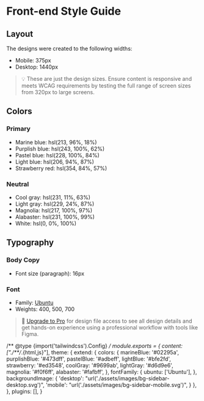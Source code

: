 # Front-end Style Guide

## Layout

The designs were created to the following widths:

- Mobile: 375px
- Desktop: 1440px

> 💡 These are just the design sizes. Ensure content is responsive and meets WCAG requirements by testing the full range of screen sizes from 320px to large screens.

## Colors

### Primary

- Marine blue: hsl(213, 96%, 18%)
- Purplish blue: hsl(243, 100%, 62%)
- Pastel blue: hsl(228, 100%, 84%)
- Light blue: hsl(206, 94%, 87%)
- Strawberry red: hsl(354, 84%, 57%)

### Neutral

- Cool gray: hsl(231, 11%, 63%)
- Light gray: hsl(229, 24%, 87%)
- Magnolia: hsl(217, 100%, 97%)
- Alabaster: hsl(231, 100%, 99%)
- White: hsl(0, 0%, 100%)

## Typography

### Body Copy

- Font size (paragraph): 16px

### Font

- Family: [Ubuntu](https://fonts.google.com/specimen/Ubuntu)
- Weights: 400, 500, 700

> 💎 [Upgrade to Pro](https://www.frontendmentor.io/pro?ref=style-guide) for design file access to see all design details and get hands-on experience using a professional workflow with tools like Figma.

/** @type {import('tailwindcss').Config} */
module.exports = {
  content: ["./**/*.{html,js}"],
  theme: {
    extend: {
      colors: {
        marineBlue: '#02295a',
        purplishBlue: '#473dff',
        pastelBlue: '#adbeff',
        lightBlue: '#bfe2fd',
        strawberry: '#ed3548',
        coolGray: '#9699ab',
        lightGray: '#d6d9e6',
        magnolia: '#f0f6ff',
        alabaster: '#fafbff',
      },
      fontFamily: {
        ubuntu: ['Ubuntu'],
      },
      backgroundImage: {
        'desktop': "url('./assets/images/bg-sidebar-desktop.svg')",
        'mobile': "url('./assets/images/bg-sidebar-mobile.svg')",
      }
    },
  },
  plugins: [],
}


